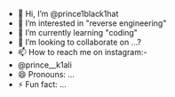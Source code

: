 - 👋 Hi, I’m @prince1black1hat
- 👀 I’m interested in "reverse engineering" 
- 🌱 I’m currently learning "coding"
- 💞️ I’m looking to collaborate on ...?
- 📫 How to reach me on instagram:-
-    @prince__k1ali
- 😄 Pronouns: ...
- ⚡ Fun fact: ...

<!---
prince1black1hat/prince1black1hat is a ✨ special ✨ repository because its `README.md` (this file) appears on your GitHub profile.
You can click the Preview link to take a look at your changes.
--->
